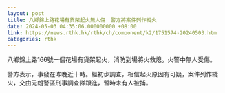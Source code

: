 ```yaml
---
layout: post
title: 八鄉錦上路花場有貨架起火無人傷　警方將案件列作縱火
date: 2024-05-03 04:35:06.000000000 +08:00
link: https://news.rthk.hk/rthk/ch/component/k2/1751574-20240503.htm
categories: rthk
---
```


八鄉錦上路166號一個花場有貨架起火，消防到場將火救熄。火警中無人受傷。

警方表示，事發在昨晚近十時。經初步調查，相信起火原因有可疑，案件列作縱火，交由元朗警區刑事調查隊跟進，暫時未有人被捕。

